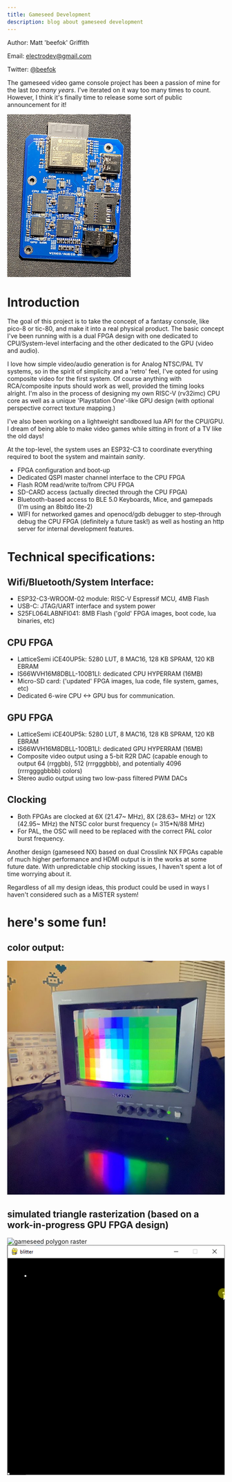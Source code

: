 ```yaml
---
title: Gameseed Development
description: blog about gameseed development
---
```

Author: Matt 'beefok' Griffith

Email: [electrodev@gmail.com](gameseed@proton.me)

Twitter: [@beefok](https://www.twitter.com/beefok)

The gameseed video game console project has been a passion of mine for the last _too many years_. I've iterated on it way too many times to count. However, I think it's finally time to release some sort of public announcement for it!

![gameseed scan](/images/gameseed-x1.png)

# Introduction
The goal of this project is to take the concept of a fantasy console, like pico-8 or tic-80, and make it into a real physical product.
The basic concept I've been running with is a dual FPGA design with one dedicated to CPU/System-level interfacing and the other dedicated to the GPU (video and audio).

I love how simple video/audio generation is for Analog NTSC/PAL TV systems, so in the spirit of simplicity and a 'retro' feel, I've opted for using composite video for the first system. Of course anything with RCA/composite inputs should work as well, provided the timing looks alright. I'm also in the process of designing my own RISC-V (rv32imc) CPU core as well as a unique 'Playstation One'-like GPU design (with optional perspective correct texture mapping.)

I've also been working on a lightweight sandboxed lua API for the CPU/GPU. I dream of being able to make video games while sitting in front of a TV like the old days!

At the top-level, the system uses an ESP32-C3 to coordinate everything required to boot the system and maintain *sanity*.
- FPGA configuration and boot-up
- Dedicated QSPI master channel interface to the CPU FPGA
- Flash ROM read/write to/from CPU FPGA
- SD-CARD access (actually directed through the CPU FPGA)
- Bluetooth-based access to BLE 5.0 Keyboards, Mice, and gamepads (I'm using an 8bitdo lite-2)
- WIFI for networked games and openocd/gdb debugger to step-through debug the CPU FPGA (definitely a future task!) as well as hosting an http server for internal development features.

# Technical specifications:

## Wifi/Bluetooth/System Interface:
- ESP32-C3-WROOM-02 module: RISC-V Espressif MCU, 4MB Flash
- USB-C: JTAG/UART interface and system power 
- S25FL064LABNFI041: 8MB Flash ('gold' FPGA images, boot code, lua binaries, etc)

## CPU FPGA
- LatticeSemi iCE40UP5k: 5280 LUT, 8 MAC16, 128 KB SPRAM, 120 KB EBRAM
- IS66WVH16M8DBLL-100B1LI: dedicated CPU HYPERRAM (16MB)
- Micro-SD card: ('updated' FPGA images, lua code, file system, games, etc)
- Dedicated 6-wire CPU <-> GPU bus for communication.

## GPU FPGA
- LatticeSemi iCE40UP5k: 5280 LUT, 8 MAC16, 128 KB SPRAM, 120 KB EBRAM
- IS66WVH16M8DBLL-100B1LI: dedicated GPU HYPERRAM (16MB)
- Composite video output using a 5-bit R2R DAC (capable enough to output 64 (rrggbb), 512 (rrrgggbbb), and potentially 4096 (rrrrggggbbbb) colors)
- Stereo audio output using two low-pass filtered PWM DACs

## Clocking
- Both FPGAs are clocked at 6X (21.47~ MHz), 8X (28.63~ MHz) or 12X (42.95~ MHz) the NTSC color burst frequency (= 315*N/88 MHz)
- For PAL, the OSC will need to be replaced with the correct PAL color burst frequency.

Another design (gameseed NX) based on dual Crosslink NX FPGAs capable of much higher performance and HDMI output is in the works at some future date. With unpredictable chip stocking issues, I haven't spent a lot of time worrying about it.

Regardless of all my design ideas, this product could be used in ways I haven't considered such as a MiSTER system!

# here's some fun!

## color output:
![gameseed tv](/images/gameseed-x2.png)

## simulated triangle rasterization (based on a work-in-progress GPU FPGA design)
![gameseed polygon raster](/images/triraster7.gif)
![gameseed hierarchical raster](/images/hierarchy2.gif)
